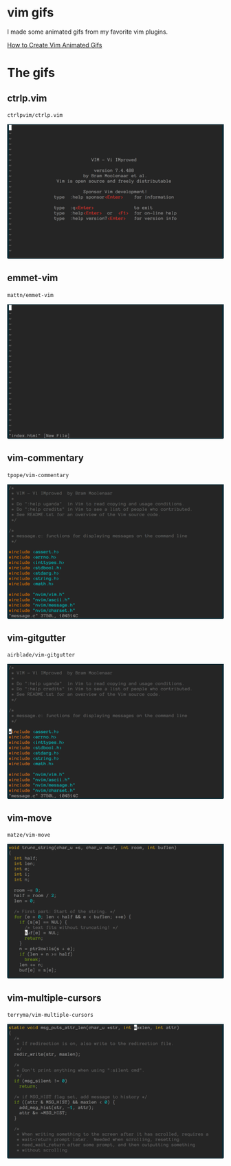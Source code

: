 # vim gifs

I made some animated gifs from my favorite vim plugins.

[How to Create Vim Animated Gifs](http://www.adamwadeharris.com/how-to-create-vim-animated-gif/)

# The gifs

## ctrlp.vim

`ctrlpvim/ctrlp.vim`

![ctrlp.vim](ctrlp.vim.gif)

## emmet-vim

`mattn/emmet-vim`

![emmet-vim](emmet-vim.gif)

## vim-commentary

`tpope/vim-commentary`

![vim-commentary](vim-commentary.gif)

## vim-gitgutter

`airblade/vim-gitgutter`

![vim-gitgutter](vim-gitgutter.gif)

## vim-move

`matze/vim-move`

![vim-move](vim-move.gif)

## vim-multiple-cursors

`terryma/vim-multiple-cursors`

![vim-multiple-cursors](vim-multiple-cursors.gif)
